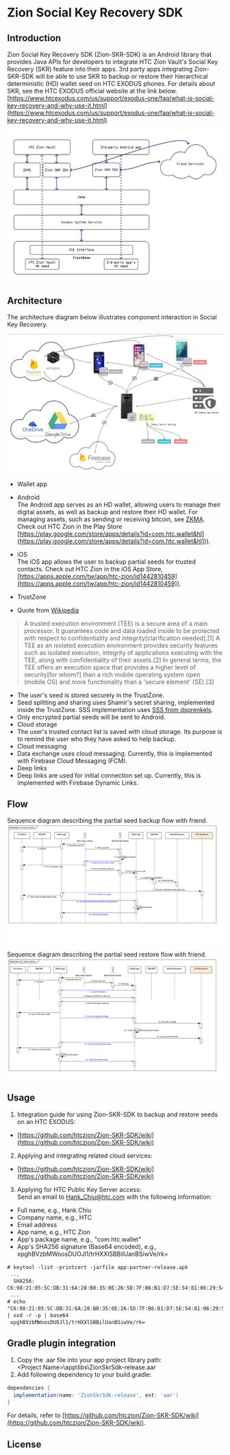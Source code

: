 # Zion Social Key Recovery SDK



## Introduction

Zion Social Key Recovery SDK (Zion-SKR-SDK) is an Android library that provides Java APIs for developers to integrate HTC Zion Vault's Social Key Recovery (SKR) feature into their apps. 3rd party apps integrating Zion-SKR-SDK will be able to use SKR to backup or restore their hierarchical deterministic (HD) wallet seed on HTC EXODUS phones. For details about SKR, see the HTC EXODUS official website at the link below.  
[https://www.htcexodus.com/us/support/exodus-one/faq/what-is-social-key-recovery-and-why-use-it.html](https://www.htcexodus.com/us/support/exodus-one/faq/what-is-social-key-recovery-and-why-use-it.html)

![SDK](media/sdk.png "SDK")


## Architecture

The architecture diagram below illustrates component interaction in Social Key Recovery.

![Architecture](media/architecture.png "Architecture")

* Wallet app
 * Android  
 The Android app serves as an HD wallet, allowing users to manage their digital assets, as well as backup and restore their HD wallet. For managing assets, such as sending or receiving bitcoin, see [ZKMA](https://github.com/htczion/ZKMA). Check out HTC Zion in the Play Store [https://play.google.com/store/apps/details?id=com.htc.wallet&hl](https://play.google.com/store/apps/details?id=com.htc.wallet&hl])).

 * iOS  
  The iOS app allows the user to backup partial seeds for trusted contacts. Check out HTC Zion in the iOS App Store, [https://apps.apple.com/tw/app/htc-zion/id1442810459](https://apps.apple.com/tw/app/htc-zion/id1442810459)).

* TrustZone  
 * Quote from [Wikipedia](https://en.wikipedia.org/wiki/Trusted_execution_environment)
> A trusted execution environment (TEE) is a secure area of a main processor. It guarantees code and data loaded inside to be protected with respect to confidentiality and integrity[clarification needed].[1] A TEE as an isolated execution environment provides security features such as isolated execution, integrity of applications executing with the TEE, along with confidentiality of their assets.[2] In general terms, the TEE offers an execution space that provides a higher level of security[for whom?] than a rich mobile operating system open (mobile OS) and more functionality than a 'secure element' (SE).[3]
 * The user's seed is stored securely in the TrustZone.
 * Seed splitting and sharing uses Shamir's secret sharing, implemented inside the TrustZone. SSS implementation uses [SSS from dsprenkels](https://github.com/dsprenkels/sss). 
 * Only encrypted partial seeds will be sent to Android.
* Cloud storage  
 * The user's trusted contact list is saved with cloud storage. Its purpose is to remind the user who they have asked to help backup.
* Cloud messaging  
 * Data exchange uses cloud messaging. Currently, this is implemented with Firebase Cloud Messaging (FCM).
* Deep links  
 * Deep links are used for initial connection set up. Currently, this is implemented with Firebase Dynamic Links.

## Flow

Sequence diagram describing the partial seed backup flow with friend.  
![Backup](media/skr_seeds_backup.png "Backup")

Sequence diagram describing the partial seed restore flow with friend. 
![Restore](media/skr_seeds_restore.png "Restore")


## Usage

1. Integration guide for using Zion-SKR-SDK to backup and restore seeds on an HTC EXODUS:
 * [https://github.com/htczion/Zion-SKR-SDK/wiki](https://github.com/htczion/Zion-SKR-SDK/wiki)
2. Applying and integrating related cloud services:
 * [https://github.com/htczion/Zion-SKR-SDK/wiki](https://github.com/htczion/Zion-SKR-SDK/wiki)
3. Applying for HTC Public Key Server access:  
 Send an email to [Hank_Chiu@htc.com](mailto:hank_chiu@htc.com) with the following information:
 * Full name, e.g., Hank Chiu
 * Company name, e.g., HTC
 * Email address
 * App name, e.g., HTC Zion
 * App's package name, e.g., "com.htc.wallet"
 * App's SHA256 signature (Base64 encoded), e.g., xpghBVzbMWoosDUOJl1/trHXXlSBBilUanBSiwVe/rk=
 ```
 # keytool -list -printcert -jarfile app-partner-release.apk  
  ...
   SHA256: C6:98:21:05:5C:DB:31:6A:28:B0:35:0E:26:5D:7F:B6:B1:D7:5E:54:81:06:29:54:6A:70:52:8B:05:5E:FE:B9
  ...
 # echo "C6:98:21:05:5C:DB:31:6A:28:B0:35:0E:26:5D:7F:B6:B1:D7:5E:54:81:06:29:54:6A:70:52:8B:05:5E:FE:B9" | xxd -r -p | base64  
  xpghBVzbMWoosDUOJl1/trHXXlSBBilUanBSiwVe/rk=
 ```   


## Gradle plugin integration

1. Copy the .aar file into your app project library path:  
    \<Project Name\>\app\libs\ZionSkrSdk-release.aar  
2. Add following dependency to your build.gradle:  

```gradle
dependencies {
  implementation(name: 'ZionSkrSdk-release', ext: 'aar')     
}
```

For details, refer to [https://github.com/htczion/Zion-SKR-SDK/wiki](https://github.com/htczion/Zion-SKR-SDK/wiki).


## License
